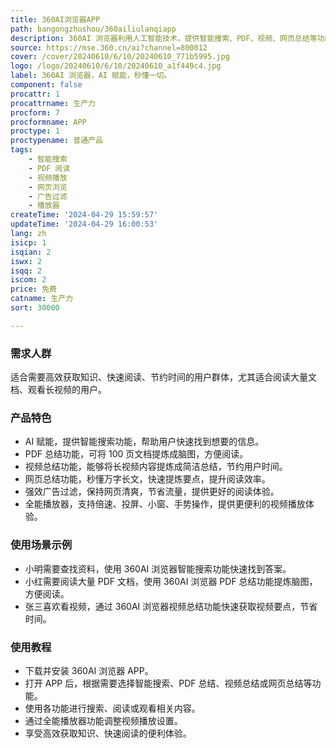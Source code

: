 ```yaml
---
title: 360AI浏览器APP
path: bangongzhushou/360ailiulanqiapp
description: 360AI 浏览器利用人工智能技术，提供智能搜索、PDF、视频、网页总结等功能，旨在帮助用户高效获取知识，提升阅读体验。
source: https://mse.360.cn/ai?channel=800012
cover: /cover/20240610/6/10/20240610_771b5995.jpg
logo: /logo/20240610/6/10/20240610_a1f449c4.jpg
label: 360AI 浏览器，AI 赋能，秒懂一切。
component: false
procattr: 1
procattrname: 生产力
procform: 7
procformname: APP
proctype: 1
proctypename: 普通产品
tags:
    - 智能搜索
    - PDF 阅读
    - 视频播放
    - 网页浏览
    - 广告过滤
    - 播放器
createTime: '2024-04-29 15:59:57'
updateTime: '2024-04-29 16:00:53'
lang: zh
isicp: 1
isqian: 2
iswx: 2
isqq: 2
iscom: 2
price: 免费
catname: 生产力
sort: 30000

---
```


### 需求人群

适合需要高效获取知识、快速阅读、节约时间的用户群体，尤其适合阅读大量文档、观看长视频的用户。

### 产品特色

* AI 赋能，提供智能搜索功能，帮助用户快速找到想要的信息。
* PDF 总结功能，可将 100 页文档提炼成脑图，方便阅读。
* 视频总结功能，能够将长视频内容提炼成简洁总结，节约用户时间。
* 网页总结功能，秒懂万字长文，快速提炼要点，提升阅读效率。
* 强效广告过滤，保持网页清爽，节省流量，提供更好的阅读体验。
* 全能播放器，支持倍速、投屏、小窗、手势操作，提供更便利的视频播放体验。

### 使用场景示例

* 小明需要查找资料，使用 360AI 浏览器智能搜索功能快速找到答案。
* 小红需要阅读大量 PDF 文档，使用 360AI 浏览器 PDF 总结功能提炼脑图，方便阅读。
* 张三喜欢看视频，通过 360AI 浏览器视频总结功能快速获取视频要点，节省时间。

### 使用教程

* 下载并安装 360AI 浏览器 APP。
* 打开 APP 后，根据需要选择智能搜索、PDF 总结、视频总结或网页总结等功能。
* 使用各功能进行搜索、阅读或观看相关内容。
* 通过全能播放器功能调整视频播放设置。
* 享受高效获取知识、快速阅读的便利体验。
